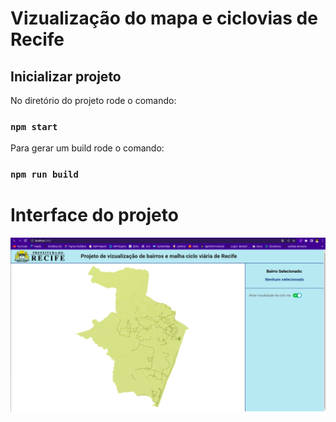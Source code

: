 # Vizualização do mapa e ciclovias de Recife

## Inicializar projeto

No diretório do projeto rode o comando:

### `npm start`

Para gerar um build rode o comando:

### `npm run build`

# Interface do projeto

<img src="./src/assets/readmeImage.png" alt="aplicação">